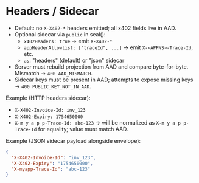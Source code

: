 # Headers / Sidecar

- Default: no `X-X402-*` headers emitted; all x402 fields live in AAD.
- Optional sidecar via `public` in seal():
  - `x402Headers: true` → emit `X-X402-*`
  - `appHeaderAllowlist: ["traceId", ...]` → emit `X-<APPNS>-Trace-Id`, etc.
  - `as`: "headers" (default) or "json" sidecar
- Server must rebuild projection from AAD and compare byte-for-byte. Mismatch → `400 AAD_MISMATCH`.
- Sidecar keys must be present in AAD; attempts to expose missing keys → `400 PUBLIC_KEY_NOT_IN_AAD`.

Example (HTTP headers sidecar):
- `X-X402-Invoice-Id: inv_123`
- `X-X402-Expiry: 1754650000`
- `X-m y a p p-Trace-Id: abc-123` → will be normalized as `X-m y a p p-Trace-Id` for equality; value must match AAD.

Example (JSON sidecar payload alongside envelope):
```json
{
  "X-X402-Invoice-Id": "inv_123",
  "X-X402-Expiry": "1754650000",
  "X-myapp-Trace-Id": "abc-123"
}
```